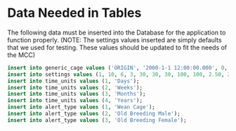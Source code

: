 
# Data Needed in Tables

The following data must be inserted into the Database for the application to function properly. 
(NOTE: The settings values inserted are simply defaults that we used for testing. These values should be updated to fit the needs of the MCC)

```sql
insert into generic_cage values ('ORIGIN', '2000-1-1 12:00:00.000', 0, 0, 0, 0);
insert into settings values (1, 10, 6, 3, 30, 30, 30, 100, 100, 2.50, 2.50, 2.50, 30, 30, 30, 30, 1, 1, 1, 1, 1, 1, 1, 1, 1, 1, 2, 3, 4, 5, 6);
insert into time_units values (1, 'Days');
insert into time_units values (2, 'Weeks');
insert into time_units values (3, 'Months');
insert into time_units values (4, 'Years');
insert into alert_type values (1, 'Wean Cage');
insert into alert_type values (2, 'Old Breeding Male');
insert into alert_type values (3, 'Old Breeding Female');
```
